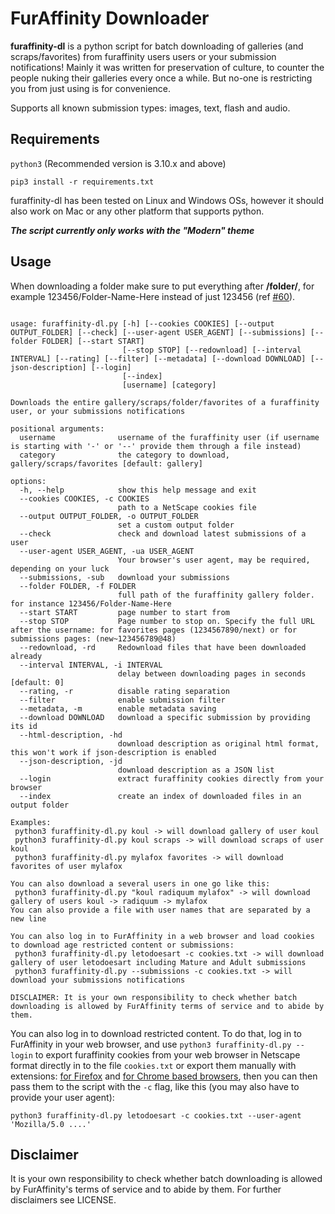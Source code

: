 # FurAffinity Downloader

**furaffinity-dl** is a python script for batch downloading of galleries (and scraps/favorites) from furaffinity users users or your submission notifications!
Mainly it was written for preservation of culture, to counter the people nuking their galleries every once a while.
But no-one is restricting you from just using is for convenience.

Supports all known submission types: images, text, flash and audio.

## Requirements

`python3` (Recommended version is 3.10.x and above)

`pip3 install -r requirements.txt`

furaffinity-dl has been tested on Linux and Windows OSs, however it should also work on Mac or any other platform that supports python.

***The script currently only works with the "Modern" theme***

## Usage

When downloading a folder make sure to put everything after **/folder/**, for example 123456/Folder-Name-Here instead of just 123456 (ref [#60](https://github.com/Xerbo/furaffinity-dl/issues/60)).

```help

usage: furaffinity-dl.py [-h] [--cookies COOKIES] [--output OUTPUT_FOLDER] [--check] [--user-agent USER_AGENT] [--submissions] [--folder FOLDER] [--start START]
                         [--stop STOP] [--redownload] [--interval INTERVAL] [--rating] [--filter] [--metadata] [--download DOWNLOAD] [--json-description] [--login]
                         [--index]
                         [username] [category]

Downloads the entire gallery/scraps/folder/favorites of a furaffinity user, or your submissions notifications

positional arguments:
  username              username of the furaffinity user (if username is starting with '-' or '--' provide them through a file instead)
  category              the category to download, gallery/scraps/favorites [default: gallery]

options:
  -h, --help            show this help message and exit
  --cookies COOKIES, -c COOKIES
                        path to a NetScape cookies file
  --output OUTPUT_FOLDER, -o OUTPUT_FOLDER
                        set a custom output folder
  --check               check and download latest submissions of a user
  --user-agent USER_AGENT, -ua USER_AGENT
                        Your browser's user agent, may be required, depending on your luck
  --submissions, -sub   download your submissions
  --folder FOLDER, -f FOLDER
                        full path of the furaffinity gallery folder. for instance 123456/Folder-Name-Here
  --start START         page number to start from
  --stop STOP           Page number to stop on. Specify the full URL after the username: for favorites pages (1234567890/next) or for submissions pages: (new~123456789@48)
  --redownload, -rd     Redownload files that have been downloaded already
  --interval INTERVAL, -i INTERVAL
                        delay between downloading pages in seconds [default: 0]
  --rating, -r          disable rating separation
  --filter              enable submission filter
  --metadata, -m        enable metadata saving
  --download DOWNLOAD   download a specific submission by providing its id
  --html-description, -hd
                        download description as original html format, this won't work if json-description is enabled
  --json-description, -jd
                        download description as a JSON list
  --login               extract furaffinity cookies directly from your browser
  --index               create an index of downloaded files in an output folder

Examples:
 python3 furaffinity-dl.py koul -> will download gallery of user koul
 python3 furaffinity-dl.py koul scraps -> will download scraps of user koul
 python3 furaffinity-dl.py mylafox favorites -> will download favorites of user mylafox 

You can also download a several users in one go like this:
 python3 furaffinity-dl.py "koul radiquum mylafox" -> will download gallery of users koul -> radiquum -> mylafox
You can also provide a file with user names that are separated by a new line

You can also log in to FurAffinity in a web browser and load cookies to download age restricted content or submissions:
 python3 furaffinity-dl.py letodoesart -c cookies.txt -> will download gallery of user letodoesart including Mature and Adult submissions
 python3 furaffinity-dl.py --submissions -c cookies.txt -> will download your submissions notifications 

DISCLAIMER: It is your own responsibility to check whether batch downloading is allowed by FurAffinity terms of service and to abide by them.

```

You can also log in to download restricted content. To do that, log in to FurAffinity in your web browser, and use `python3 furaffinity-dl.py --login` to export furaffinity cookies from your web browser in Netscape format directly in to the file `cookies.txt` or export them manually with extensions: [for Firefox](https://addons.mozilla.org/en-US/firefox/addon/ganbo/) and [for Chrome based browsers](https://chrome.google.com/webstore/detail/get-cookiestxt/bgaddhkoddajcdgocldbbfleckgcbcid?hl=en), then you can then pass them to the script with the `-c` flag, like this (you may also have to provide your user agent):

`python3 furaffinity-dl.py letodoesart -c cookies.txt --user-agent 'Mozilla/5.0 ....'`

<!-- ## TODO

- Download user profile information.
- "Classic" theme support
- Login without having to export cookies -->

## Disclaimer

It is your own responsibility to check whether batch downloading is allowed by FurAffinity's terms of service and to abide by them. For further disclaimers see LICENSE.
